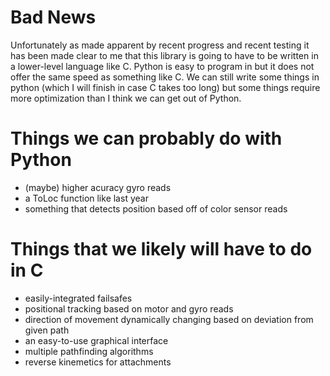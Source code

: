 # Bad News

Unfortunately as made apparent by recent progress and recent testing it has been made clear to me that this library is going to have to be written in a lower-level language like C. Python is easy to program in but it does not offer the same speed as something like C. We can still write some things in python (which I will finish in case C takes too long) but some things require more optimization than I think we can get out of Python.

# Things we can probably do with Python

- (maybe) higher acuracy gyro reads
- a ToLoc function like last year
- something that detects position based off of color sensor reads

# Things that we likely will have to do in C

- easily-integrated failsafes
- positional tracking based on motor and gyro reads
- direction of movement dynamically changing based on deviation from given path
- an easy-to-use graphical interface
- multiple pathfinding algorithms
- reverse kinemetics for attachments

